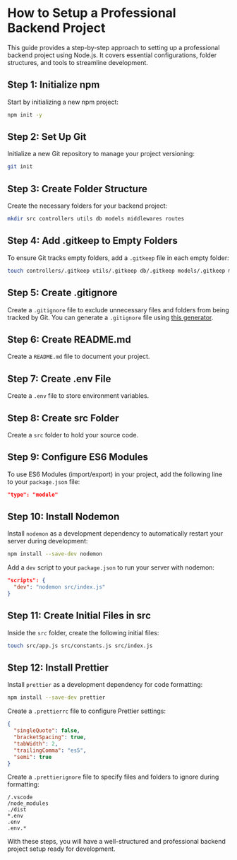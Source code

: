 <!-- 1. npm init
2. git setup
3. create folders
4. gitkeep in empty folders
5. gitignore, you can generate using https://mrkandreev.name/snippets/gitignore-generator/
6. README.md
7. .env
8. src
9. javascript me 2 type se import kar sakte hai
   - CommonJS (require) - old way
   - ES6 Modules (import) - new way 
   package.json me "type": "module" add karna padega agar ES6 Modules use karna hai to
10. nodemon for auto restart server during development
11. "dev" : "nodemon src/index.js" in scripts of package.json
12. in src/
    touch app.js constants.js index.js
    mkdir controllers utils db models middlewares routes
13. prettier for code formatting
    npm install -D prettier
    .prettierrc file for prettier configuration
    .prettierignore file for ignoring files/folders from formatting -->


 
# How to Setup a Professional Backend Project
This guide provides a step-by-step approach to setting up a professional backend project using Node.js. It covers essential configurations, folder structures, and tools to streamline development.
## Step 1: Initialize npm
Start by initializing a new npm project:
```bash
npm init -y
``` 
## Step 2: Set Up Git
Initialize a new Git repository to manage your project versioning:  
```bash
git init
```     
## Step 3: Create Folder Structure
Create the necessary folders for your backend project:
```bash
mkdir src controllers utils db models middlewares routes
```
## Step 4: Add .gitkeep to Empty Folders
To ensure Git tracks empty folders, add a `.gitkeep` file in each empty folder:
```bash
touch controllers/.gitkeep utils/.gitkeep db/.gitkeep models/.gitkeep middlewares/.gitkeep routes/.gitkeep
```
## Step 5: Create .gitignore
Create a `.gitignore` file to exclude unnecessary files and folders from being tracked by Git.
You can generate a `.gitignore` file using [this generator](https://mrkandreev.name/snippets/gitignore-generator/).
## Step 6: Create README.md
Create a `README.md` file to document your project.
## Step 7: Create .env File
Create a `.env` file to store environment variables.
## Step 8: Create src Folder
Create a `src` folder to hold your source code.
## Step 9: Configure ES6 Modules
To use ES6 Modules (import/export) in your project, add the following line to your `package.json` file:
```json
"type": "module"
```
## Step 10: Install Nodemon
Install `nodemon` as a development dependency to automatically restart your server during development:
```bash
npm install --save-dev nodemon
```
Add a `dev` script to your `package.json` to run your server with nodemon:
```json
"scripts": {
  "dev": "nodemon src/index.js"
}
```
## Step 11: Create Initial Files in src
Inside the `src` folder, create the following initial files:
```bash
touch src/app.js src/constants.js src/index.js
```
## Step 12: Install Prettier
Install `prettier` as a development dependency for code formatting:
```bash
npm install --save-dev prettier
```
Create a `.prettierrc` file to configure Prettier settings:
```json
{
  "singleQuote": false,
  "bracketSpacing": true,
  "tabWidth": 2,
  "trailingComma": "es5",
  "semi": true
}
```
Create a `.prettierignore` file to specify files and folders to ignore during formatting:
```
/.vscode
/node_modules   
./dist
*.env
.env
.env.*
```
With these steps, you will have a well-structured and professional backend project setup ready for development.
